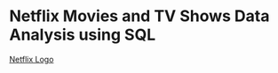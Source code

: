 # Netflix Movies and TV Shows Data Analysis using SQL
[Netflix Logo](https://github.com/kavyareddy-96/Netflix_SQL_Project/blob/main/netflix-logo.avif)
